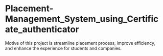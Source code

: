 # Placement-Management_System_using_Certificate_authenticator
Motive of this project is streamline placement process, improve efficiency, and enhance the experience for students and companies.
